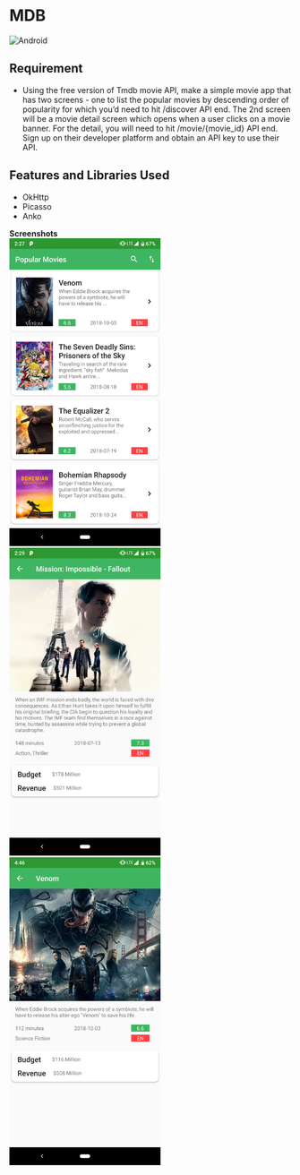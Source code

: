 # MDB

![Android](https://img.shields.io/badge/NGO-Android-green.svg?longCache=true&style=flat-square) <br />

## Requirement
- Using the free version of Tmdb movie API, make a simple movie app that has two screens - one to list the popular movies by descending order of popularity for which you’d need to hit /discover API end. The 2nd screen will be a movie detail screen which opens when a user clicks on a movie banner. For the detail, you will need to hit /movie/{movie_id} API end. Sign up on their developer platform and obtain an API key to use their API. <br>

## Features and Libraries Used
- OkHttp<br>
- Picasso<br>
- Anko<br>

**Screenshots**<br />
<img src="img/a1.png" height=550 width=270 />
<img src="img/a2.png" height=550 width=270 />
<img src="img/a3.png" height=550 width=270 />
